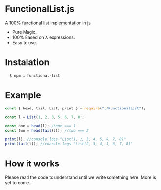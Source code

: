 # FunctionalList.js

A 100% functional list implementation in js

- Pure Magic.
- 100% Based on λ expressions.
- Easy to use.

# Instalation

```sh
  $ npm i functional-list
```

# Example

```js
const { head, tail, List, print } = require("./FunctionalList");

const l = List(1, 2, 3, 5, 6, 7, 8);

const one = head(l); //one === 1
const two = head(tail(l)); //two === 2

print(l); //console.logs "List(1, 2, 3, 4, 5, 6, 7, 8)"
print(tail(l)); //console.logs "List(2, 3, 4, 5, 6, 7, 8)"
```

# How it works

Please read the code to understand until we write something here.
More is yet to come...
